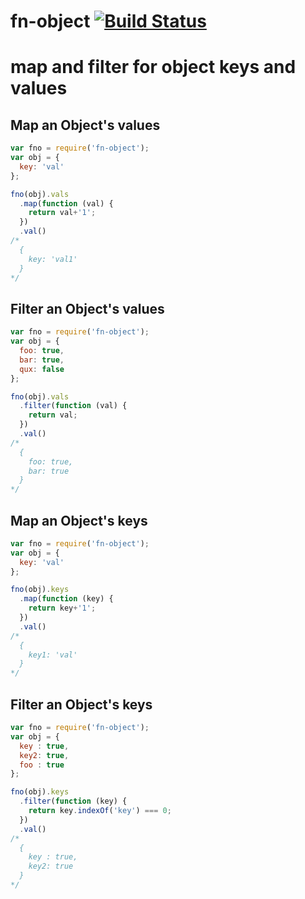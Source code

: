 fn-object [![Build Status](https://travis-ci.org/tjmehta/fn-object.png?branch=master)](https://travis-ci.org/tjmehta/fn-object)
====

# map and filter for object keys and values

## Map an Object's values

```js
var fno = require('fn-object');
var obj = {
  key: 'val'
};

fno(obj).vals
  .map(function (val) {
    return val+'1';
  })
  .val()
/*
  {
    key: 'val1'
  }
*/
```

## Filter an Object's values

```js
var fno = require('fn-object');
var obj = {
  foo: true,
  bar: true,
  qux: false
};

fno(obj).vals
  .filter(function (val) {
    return val;
  })
  .val()
/*
  {
    foo: true,
    bar: true
  }
*/
```

## Map an Object's keys

```js
var fno = require('fn-object');
var obj = {
  key: 'val'
};

fno(obj).keys
  .map(function (key) {
    return key+'1';
  })
  .val()
/*
  {
    key1: 'val'
  }
*/
```

## Filter an Object's keys

```js
var fno = require('fn-object');
var obj = {
  key : true,
  key2: true,
  foo : true
};

fno(obj).keys
  .filter(function (key) {
    return key.indexOf('key') === 0;
  })
  .val()
/*
  {
    key : true,
    key2: true
  }
*/
```
